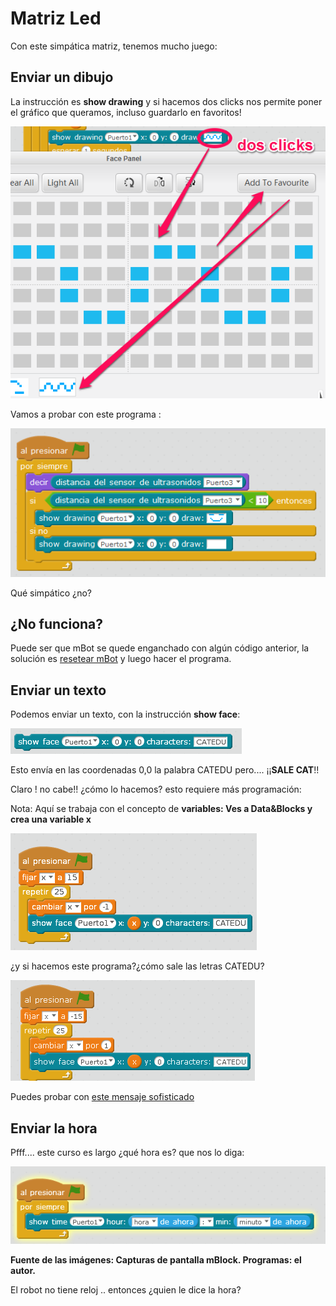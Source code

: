 
# Matriz Led

Con este simpática matriz, tenemos mucho juego:

## Enviar un dibujo

La instrucción es **show drawing** y si hacemos dos clicks nos permite poner el gráfico que queramos, incluso guardarlo en favoritos!

![](img/guardar-grafico-favorito.png)

Vamos a probar con este programa :

![](img/cara-si-menos10.png)

Qué simpático ¿no?

## ¿No funciona?

Puede ser que mBot se quede enganchado con algún código anterior, la solución es [resetear mBot](http://aularagon.catedu.es/materialesaularagon2013/mbot/M1/resetear_mbot.html) y luego hacer el programa.

## Enviar un texto

Podemos enviar un texto, con la instrucción **show face**:

![](img/showface1.png)

Esto envía en las coordenadas 0,0 la palabra CATEDU pero.... ¡¡**SALE CAT**!!

Claro ! no cabe!! ¿cómo lo hacemos? esto requiere más programación:

Nota: Aquí se trabaja con el concepto de **variables: Ves a Data&amp;Blocks y crea una variable x**

![](img/letrascatedu.png)

¿y si hacemos este programa?¿cómo sale las letras CATEDU?

![](img/textocatedu.png)

Puedes probar con [este mensaje sofisticado](http://aularagon.catedu.es/materialesaularagon2013/mbot/M2/feliz2016-solo-texto.sb2)

## Enviar la hora

Pfff.... este curso es largo ¿qué hora es? que nos lo diga:

![](img/hora.png)

**Fuente de las imágenes: Capturas de pantalla mBlock. Programas: el autor.**

El robot no tiene reloj .. entonces ¿quien le dice la hora?





